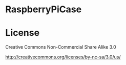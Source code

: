 RaspberryPiCase
===============

# License
Creative Commons Non-Commercial Share Alike 3.0

http://creativecommons.org/licenses/by-nc-sa/3.0/us/
